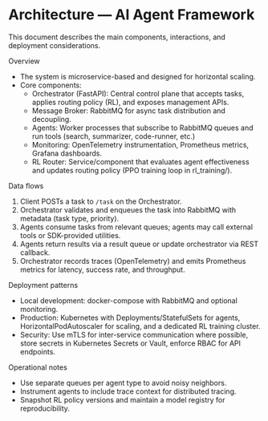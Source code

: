 # Architecture — AI Agent Framework

This document describes the main components, interactions, and deployment considerations.

Overview
- The system is microservice-based and designed for horizontal scaling.
- Core components:
  - Orchestrator (FastAPI): Central control plane that accepts tasks, applies routing policy (RL), and exposes management APIs.
  - Message Broker: RabbitMQ for async task distribution and decoupling.
  - Agents: Worker processes that subscribe to RabbitMQ queues and run tools (search, summarizer, code-runner, etc.)
  - Monitoring: OpenTelemetry instrumentation, Prometheus metrics, Grafana dashboards.
  - RL Router: Service/component that evaluates agent effectiveness and updates routing policy (PPO training loop in rl_training/).

Data flows
1. Client POSTs a task to `/task` on the Orchestrator.
2. Orchestrator validates and enqueues the task into RabbitMQ with metadata (task type, priority).
3. Agents consume tasks from relevant queues; agents may call external tools or SDK-provided utilities.
4. Agents return results via a result queue or update orchestrator via REST callback.
5. Orchestrator records traces (OpenTelemetry) and emits Prometheus metrics for latency, success rate, and throughput.

Deployment patterns
- Local development: docker-compose with RabbitMQ and optional monitoring.
- Production: Kubernetes with Deployments/StatefulSets for agents, HorizontalPodAutoscaler for scaling, and a dedicated RL training cluster.
- Security: Use mTLS for inter-service communication where possible, store secrets in Kubernetes Secrets or Vault, enforce RBAC for API endpoints.

Operational notes
- Use separate queues per agent type to avoid noisy neighbors.
- Instrument agents to include trace context for distributed tracing.
- Snapshot RL policy versions and maintain a model registry for reproducibility.
